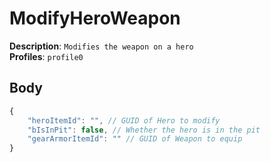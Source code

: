 # ModifyHeroWeapon

**Description**: `Modifies the weapon on a hero` \
**Profiles**: `profile0`

## Body

```js
{
    "heroItemId": "", // GUID of Hero to modify
    "bIsInPit": false, // Whether the hero is in the pit
    "gearArmorItemId": "" // GUID of Weapon to equip
}
```
